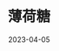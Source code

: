 ---
title: "薄荷糖"
date: "2023-04-05"
price: "20.00"
theaters: ["北京大学百周年纪念讲堂"]
remark: ['原声影片・中文字幕']
---